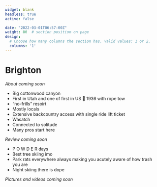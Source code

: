 ```yaml
---
widget: blank
headless: true
active: false

date: "2022-03-01T06:57:00Z"
weight: 80  # section position on page
design:
  # Choose how many columns the section has. Valid values: 1 or 2.
  columns: '1'
---
```


# Brighton
*About coming soon*
- Big cottonwood canyon
- First in Utah and one of first in US  1936 with rope tow
- “no-frills” resoirt
- Mostly locals
- Extensive backcountry access with single ride lift ticket
- Wasatch
- Connected to solitude
- Many pros start here


*Review coming soon*
- P O W D E R days
- Best tree skiing imo
- Park rats everywhere always making you acutely aware of how trash you are
- Night skiing there is dope


*Pictures and videos coming soon*